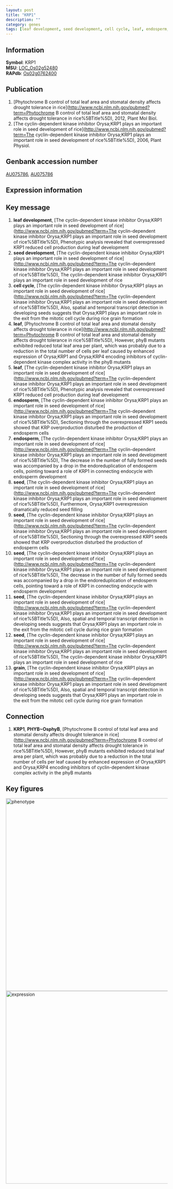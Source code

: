 ```yaml
---
layout: post
title: "KRP1"
description: ""
category: genes
tags: [leaf development, seed development, cell cycle, leaf, endosperm, seed, grain]
---
```


## Information
__Symbol__: KRP1  
__MSU__: [LOC_Os02g52480](http://rice.plantbiology.msu.edu/cgi-bin/ORF_infopage.cgi?orf=LOC_Os02g52480)  
__RAPdb__: [Os02g0762400](http://rapdb.dna.affrc.go.jp/viewer/gbrowse_details/irgsp1?name=Os02g0762400)  

## Publication
1. [Phytochrome B control of total leaf area and stomatal density affects drought tolerance in rice](http://www.ncbi.nlm.nih.gov/pubmed?term=Phytochrome B control of total leaf area and stomatal density affects drought tolerance in rice%5BTitle%5D), 2012, Plant Mol Biol.
2. [The cyclin-dependent kinase inhibitor Orysa;KRP1 plays an important role in seed development of rice](http://www.ncbi.nlm.nih.gov/pubmed?term=The cyclin-dependent kinase inhibitor Orysa;KRP1 plays an important role in seed development of rice%5BTitle%5D), 2006, Plant Physiol.

## Genbank accession number
[AU075786](http://www.ncbi.nlm.nih.gov/nuccore/AU075786), [AU075786](http://www.ncbi.nlm.nih.gov/nuccore/AU075786)  

## Expression information

## Key message
1. __leaf development__, [The cyclin-dependent kinase inhibitor Orysa;KRP1 plays an important role in seed development of rice](http://www.ncbi.nlm.nih.gov/pubmed?term=The cyclin-dependent kinase inhibitor Orysa;KRP1 plays an important role in seed development of rice%5BTitle%5D),  Phenotypic analysis revealed that overexpressed KRP1 reduced cell production during leaf development
2. __seed development__, [The cyclin-dependent kinase inhibitor Orysa;KRP1 plays an important role in seed development of rice](http://www.ncbi.nlm.nih.gov/pubmed?term=The cyclin-dependent kinase inhibitor Orysa;KRP1 plays an important role in seed development of rice%5BTitle%5D), The cyclin-dependent kinase inhibitor Orysa;KRP1 plays an important role in seed development of rice
3. __cell cycle__, [The cyclin-dependent kinase inhibitor Orysa;KRP1 plays an important role in seed development of rice](http://www.ncbi.nlm.nih.gov/pubmed?term=The cyclin-dependent kinase inhibitor Orysa;KRP1 plays an important role in seed development of rice%5BTitle%5D),  Also, spatial and temporal transcript detection in developing seeds suggests that Orysa;KRP1 plays an important role in the exit from the mitotic cell cycle during rice grain formation
4. __leaf__, [Phytochrome B control of total leaf area and stomatal density affects drought tolerance in rice](http://www.ncbi.nlm.nih.gov/pubmed?term=Phytochrome B control of total leaf area and stomatal density affects drought tolerance in rice%5BTitle%5D),  However, phyB mutants exhibited reduced total leaf area per plant, which was probably due to a reduction in the total number of cells per leaf caused by enhanced expression of Orysa;KRP1 and Orysa;KRP4 encoding inhibitors of cyclin-dependent kinase complex activity in the phyB mutants
5. __leaf__, [The cyclin-dependent kinase inhibitor Orysa;KRP1 plays an important role in seed development of rice](http://www.ncbi.nlm.nih.gov/pubmed?term=The cyclin-dependent kinase inhibitor Orysa;KRP1 plays an important role in seed development of rice%5BTitle%5D),  Phenotypic analysis revealed that overexpressed KRP1 reduced cell production during leaf development
6. __endosperm__, [The cyclin-dependent kinase inhibitor Orysa;KRP1 plays an important role in seed development of rice](http://www.ncbi.nlm.nih.gov/pubmed?term=The cyclin-dependent kinase inhibitor Orysa;KRP1 plays an important role in seed development of rice%5BTitle%5D),  Sectioning through the overexpressed KRP1 seeds showed that KRP overproduction disturbed the production of endosperm cells
7. __endosperm__, [The cyclin-dependent kinase inhibitor Orysa;KRP1 plays an important role in seed development of rice](http://www.ncbi.nlm.nih.gov/pubmed?term=The cyclin-dependent kinase inhibitor Orysa;KRP1 plays an important role in seed development of rice%5BTitle%5D),  The decrease in the number of fully formed seeds was accompanied by a drop in the endoreduplication of endosperm cells, pointing toward a role of KRP1 in connecting endocycle with endosperm development
8. __seed__, [The cyclin-dependent kinase inhibitor Orysa;KRP1 plays an important role in seed development of rice](http://www.ncbi.nlm.nih.gov/pubmed?term=The cyclin-dependent kinase inhibitor Orysa;KRP1 plays an important role in seed development of rice%5BTitle%5D),  Furthermore, Orysa;KRP1 overexpression dramatically reduced seed filling
9. __seed__, [The cyclin-dependent kinase inhibitor Orysa;KRP1 plays an important role in seed development of rice](http://www.ncbi.nlm.nih.gov/pubmed?term=The cyclin-dependent kinase inhibitor Orysa;KRP1 plays an important role in seed development of rice%5BTitle%5D),  Sectioning through the overexpressed KRP1 seeds showed that KRP overproduction disturbed the production of endosperm cells
10. __seed__, [The cyclin-dependent kinase inhibitor Orysa;KRP1 plays an important role in seed development of rice](http://www.ncbi.nlm.nih.gov/pubmed?term=The cyclin-dependent kinase inhibitor Orysa;KRP1 plays an important role in seed development of rice%5BTitle%5D),  The decrease in the number of fully formed seeds was accompanied by a drop in the endoreduplication of endosperm cells, pointing toward a role of KRP1 in connecting endocycle with endosperm development
11. __seed__, [The cyclin-dependent kinase inhibitor Orysa;KRP1 plays an important role in seed development of rice](http://www.ncbi.nlm.nih.gov/pubmed?term=The cyclin-dependent kinase inhibitor Orysa;KRP1 plays an important role in seed development of rice%5BTitle%5D),  Also, spatial and temporal transcript detection in developing seeds suggests that Orysa;KRP1 plays an important role in the exit from the mitotic cell cycle during rice grain formation
12. __seed__, [The cyclin-dependent kinase inhibitor Orysa;KRP1 plays an important role in seed development of rice](http://www.ncbi.nlm.nih.gov/pubmed?term=The cyclin-dependent kinase inhibitor Orysa;KRP1 plays an important role in seed development of rice%5BTitle%5D), The cyclin-dependent kinase inhibitor Orysa;KRP1 plays an important role in seed development of rice
13. __grain__, [The cyclin-dependent kinase inhibitor Orysa;KRP1 plays an important role in seed development of rice](http://www.ncbi.nlm.nih.gov/pubmed?term=The cyclin-dependent kinase inhibitor Orysa;KRP1 plays an important role in seed development of rice%5BTitle%5D),  Also, spatial and temporal transcript detection in developing seeds suggests that Orysa;KRP1 plays an important role in the exit from the mitotic cell cycle during rice grain formation

## Connection
1. __KRP1__, __PHYB~OsphyB__, [Phytochrome B control of total leaf area and stomatal density affects drought tolerance in rice](http://www.ncbi.nlm.nih.gov/pubmed?term=Phytochrome B control of total leaf area and stomatal density affects drought tolerance in rice%5BTitle%5D),  However, phyB mutants exhibited reduced total leaf area per plant, which was probably due to a reduction in the total number of cells per leaf caused by enhanced expression of Orysa;KRP1 and Orysa;KRP4 encoding inhibitors of cyclin-dependent kinase complex activity in the phyB mutants

## Key figures
<img src="http://ricencode.github.io/images/KRP1.pheno.png" alt="phenotype"  style="width: 600px;"/>

<img src="http://ricencode.github.io/images/KRP1.exp.png" alt="expression"  style="width: 600px;"/>


